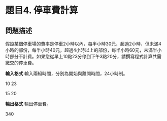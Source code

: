 # 題目4. 停車費計算

## 問題描述

假設某個停車場的費率是停車2小時以內，每半小時30元，超過2小時，但未滿4小時的部份，每半小時40元，超過4小時以上的部份，每半小時60元，未滿半小時部分不計費。如果您從早上10點23分停到下午3點20分，請撰寫程式計算共需繳交的停車費。

**輸入格式**
輸入兩組時間，分別為開始與離開時間，24小時制。

10 23

15 20



**輸出格式**
輸出停車費。

340

